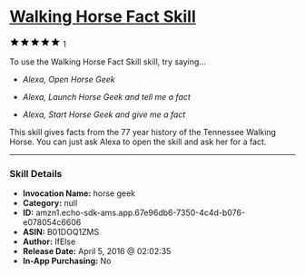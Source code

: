 # [Walking Horse Fact Skill](http://alexa.amazon.com/#skills/amzn1.echo-sdk-ams.app.67e96db6-7350-4c4d-b076-e078054c6606)
![5 stars](../../images/ic_star_black_18dp_1x.png)![5 stars](../../images/ic_star_black_18dp_1x.png)![5 stars](../../images/ic_star_black_18dp_1x.png)![5 stars](../../images/ic_star_black_18dp_1x.png)![5 stars](../../images/ic_star_black_18dp_1x.png) 1

To use the Walking Horse Fact Skill skill, try saying...

* *Alexa, Open Horse Geek*

* *Alexa, Launch Horse Geek and tell me a fact*

* *Alexa, Start Horse Geek and give me a fact*

This skill gives facts from the 77 year history of the Tennessee Walking Horse. You can just ask Alexa to open the skill and ask her for a fact.

***

### Skill Details

* **Invocation Name:** horse geek
* **Category:** null
* **ID:** amzn1.echo-sdk-ams.app.67e96db6-7350-4c4d-b076-e078054c6606
* **ASIN:** B01DOQ1ZMS
* **Author:** IfElse
* **Release Date:** April 5, 2016 @ 02:02:35
* **In-App Purchasing:** No
